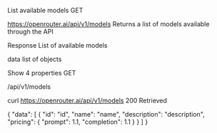 List available models
GET

https://openrouter.ai/api/v1/models
Returns a list of models available through the API

Response
List of available models

data
list of objects

Show 4 properties
GET

/api/v1/models

curl https://openrouter.ai/api/v1/models
200
Retrieved

{
  "data": [
    {
      "id": "id",
      "name": "name",
      "description": "description",
      "pricing": {
        "prompt": 1.1,
        "completion": 1.1
      }
    }
  ]
}